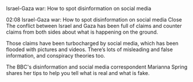 Israel-Gaza war: How to spot disinformation on social media

02:08
Israel-Gaza war: How to spot disinformation on social media
Close
The conflict between Israel and Gaza has been full of claims and counter claims from both sides about what is happening on the ground.

Those claims have been turbocharged by social media, which has been flooded with pictures and videos. There’s lots of misleading and false information, and conspiracy theories too.

The BBC's disinformation and social media correspondent Marianna Spring shares her tips to help you tell what is real and what is fake.
